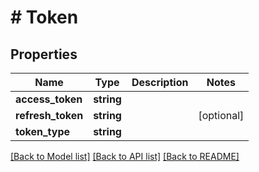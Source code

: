 # # Token

## Properties

Name | Type | Description | Notes
------------ | ------------- | ------------- | -------------
**access_token** | **string** |  |
**refresh_token** | **string** |  | [optional]
**token_type** | **string** |  |

[[Back to Model list]](../../README.md#models) [[Back to API list]](../../README.md#endpoints) [[Back to README]](../../README.md)
